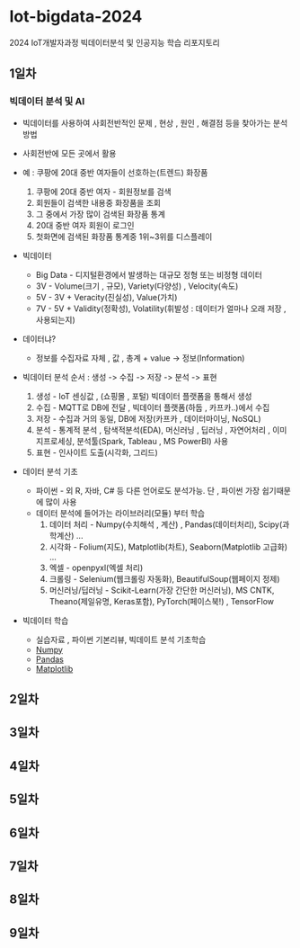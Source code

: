 # Iot-bigdata-2024
2024 IoT개발자과정 빅데이터분석 및 인공지능 학습 리포지토리

## 1일차

### 빅데이터 분석 및 AI
- 빅데이터를 사용하여 사회전반적인 문제 , 현상 , 원인 , 해결점 등을 찾아가는 분석방법
- 사회전반에 모든 곳에서 활용
- 예 : 쿠팡에 20대 중반 여자들이 선호하는(트렌드) 화장품
    1. 쿠팡에 20대 중반 여자 - 회원정보를 검색
    2. 회원들이 검색한 내용중 화장품을 조회
    3. 그 중에서 가장 많이 검색된 화장품 통계
    4. 20대 중반 여자 회원이 로그인 
    5. 첫화면에 검색된 화장품 통계중 1위~3위를 디스플레이

- 빅데이터
    - Big Data - 디지털환경에서 발생하는 대규모 정형 또는 비정형 데이터
    - 3V - Volume(크기 , 규모), Variety(다양성) , Velocity(속도)
    - 5V - 3V + Veracity(진실성), Value(가치)
    - 7V - 5V + Validity(정확성), Volatility(휘발성 : 데이터가 얼마나 오래 저장 , 사용되는지)
    
- 데이터냐?
    - 정보를 수집자료 자체 , 값 , 총계 + value -> 정보(Information)

- 빅데이터 분석 순서 : 생성 -> 수집 -> 저장 -> 분석 -> 표현
    1. 생성 - IoT 센싱값 , (쇼핑몰 , 포털) 빅데이터 플랫폼을 통해서 생성
    2. 수집 - MQTT로 DB에 전달 , 빅데이터 플랫폼(하둡 , 카프카..)에서 수집
    3. 저장 - 수집과 거의 동일, DB에 저장(카프카 , 데이터마이닝, NoSQL)
    4. 분석 - 통계적 분석 , 탐색적분석(EDA), 머신러닝 , 딥러닝 , 자연어처리  , 이미지프로세싱, 분석툴(Spark, Tableau , MS PowerBI) 사용
    5. 표현 - 인사이트 도출(시각화, 그리드)

- 데이터 분석 기초
    - 파이썬 - 외 R, 자바, C# 등 다른 언어로도 분석가능. 단 , 파이썬 가장 쉽기때문에 많이 사용
    - 데이터 분석에 들어가는 라이브러리(모듈) 부터 학습
        1. 데이터 처리 - Numpy(수치해석 , 계산) , Pandas(데이터처리), Scipy(과학계산) ...
        2. 시각화 - Folium(지도), Matplotlib(차트), Seaborn(Matplotlib 고급화) ...
        3. 엑셀 - openpyxl(엑셀 처리)
        4. 크롤링 - Selenium(웹크롤링 자동화), BeautifulSoup(웹페이지 정제)
        5. 머신러닝/딥러닝 - Scikit-Learn(가장 간단한 머신러닝), MS CNTK, Theano(제일유명, Keras포함), PyTorch(페이스북!) , TensorFlow

- 빅데이터 학습
    - 실습자료 , 파이썬 기본리뷰, 빅데이트 분석 기초학습
    - [Numpy](https://github.com/leekminxx/Iot-bigdata-2024/blob/main/day1/bad02_pandas_basic.ipynb)
    - [Pandas](https://github.com/leekminxx/Iot-bigdata-2024/blob/main/day1/bad02_pandas_basic.ipynbv)
    - [Matplotlib](https://github.com/leekminxx/Iot-bigdata-2024/blob/main/day1/bda03_matplotlib_basic.ipynb)
## 2일차

## 3일차

## 4일차

## 5일차

## 6일차

## 7일차

## 8일차

## 9일차